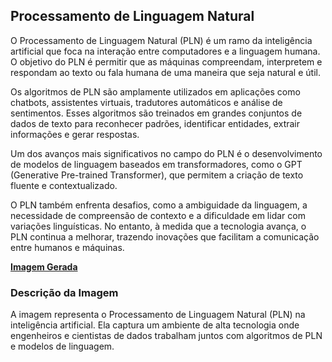 ## Processamento de Linguagem Natural
O Processamento de Linguagem Natural (PLN) é um ramo da inteligência artificial que foca na interação entre computadores e a linguagem humana. O objetivo do PLN é permitir que as máquinas compreendam, interpretem e respondam ao texto ou fala humana de uma maneira que seja natural e útil.

Os algoritmos de PLN são amplamente utilizados em aplicações como chatbots, assistentes virtuais, tradutores automáticos e análise de sentimentos. Esses algoritmos são treinados em grandes conjuntos de dados de texto para reconhecer padrões, identificar entidades, extrair informações e gerar respostas.

Um dos avanços mais significativos no campo do PLN é o desenvolvimento de modelos de linguagem baseados em transformadores, como o GPT (Generative Pre-trained Transformer), que permitem a criação de texto fluente e contextualizado.

O PLN também enfrenta desafios, como a ambiguidade da linguagem, a necessidade de compreensão de contexto e a dificuldade em lidar com variações linguísticas. No entanto, à medida que a tecnologia avança, o PLN continua a melhorar, trazendo inovações que facilitam a comunicação entre humanos e máquinas.

**[Imagem Gerada](/inputs/ProcessamentodeLinguagemNatural.png)**

### Descrição da Imagem
A imagem representa o Processamento de Linguagem Natural (PLN) na inteligência artificial. Ela captura um ambiente de alta tecnologia onde engenheiros e cientistas de dados trabalham juntos com algoritmos de PLN e modelos de linguagem.
